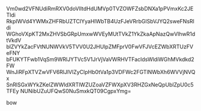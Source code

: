 Vm0wd2VFNUdiRmRXV0doVlltdHdUMVp0TVZOWFZsbDNXa1pPVmxKc2JETldi
RkpIWVd4YWMxZHFRbUZTClYyaHlWbTB4UzFJeVRrbGlSbVJYQ2sweFNsRldi
WGhoVXpKT2MxZHVSbGRpUmxwWVEyMUtTVkZ1YkZkaApNazQwVlhwR1dtVkdV
blZVYkZacFVtNUNWVkV5TVV0U2JHUlpZMFprV0FwVFJVcEZWbXRTUzFVeFNY
bFUKYTFwb1VqSm9WRlJYTVc5V1JrVjVaVWRHVTFacldsWldiWGhMVkdkd2FW
WnJiRFpXTVZwVFV6RlJlVlZyClpHb0tVa1p3VDFWc2FGTlNWbXh6WVVjNVQx
SnRlSGxWYkZKelZWWldXRTlWZUZoaVZFWXpXV3RHZGxNeQpUblZpU0c5TFEy
NUNibUZuUFQwS0NuSmxkQT09CgpxYmg=

bow